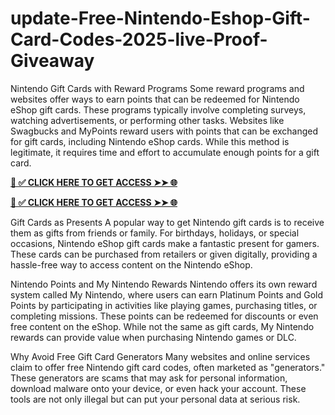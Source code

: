 # update-Free-Nintendo-Eshop-Gift-Card-Codes-2025-live-Proof-Giveaway
Nintendo Gift Cards with Reward Programs Some reward programs and websites offer ways to earn points that can be redeemed for Nintendo eShop gift cards. These programs typically involve completing surveys, watching advertisements, or performing other tasks. Websites like Swagbucks and MyPoints reward users with points that can be exchanged for gift cards, including Nintendo eShop cards. While this method is legitimate, it requires time and effort to accumulate enough points for a gift card.

**[📌 ✅ CLICK HERE TO GET ACCESS ➤➤ 🌐](https://toptoolmy.blogspot.com/)**

**[📌 ✅ CLICK HERE TO GET ACCESS ➤➤ 🌐](https://toptoolmy.blogspot.com/)**

Gift Cards as Presents A popular way to get Nintendo gift cards is to receive them as gifts from friends or family. For birthdays, holidays, or special occasions, Nintendo eShop gift cards make a fantastic present for gamers. These cards can be purchased from retailers or given digitally, providing a hassle-free way to access content on the Nintendo eShop.

Nintendo Points and My Nintendo Rewards Nintendo offers its own reward system called My Nintendo, where users can earn Platinum Points and Gold Points by participating in activities like playing games, purchasing titles, or completing missions. These points can be redeemed for discounts or even free content on the eShop. While not the same as gift cards, My Nintendo rewards can provide value when purchasing Nintendo games or DLC.

Why Avoid Free Gift Card Generators Many websites and online services claim to offer free Nintendo gift card codes, often marketed as "generators." These generators are scams that may ask for personal information, download malware onto your device, or even hack your account. These tools are not only illegal but can put your personal data at serious risk.
